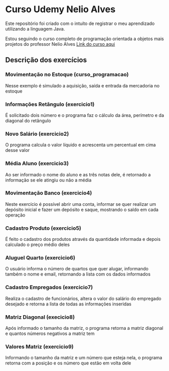 # Curso Udemy Nelio Alves
Este repositório foi criado com o intuíto de registrar o meu aprendizado utilizando a linguagem Java.

Estou seguindo o curso completo de programação orientada a objetos mais projetos do professor Nelio Alves [Link do curso aqui](https://www.udemy.com/share/1013hwAEITc1hXQX0H/)

## Descrição dos exercícios
### Movimentação no Estoque (curso_programacao)
Nesse exemplo é simulado a aquisição, saída e entrada da mercadoria no estoque

### Informações Retângulo (exercicio1)
É solicitado dois número e o programa faz o cálculo da área, perímetro e da diagonal do retângulo

### Novo Salário (exercicio2)
O programa calcula o valor líquido e acrescenta um percentual em cima desse valor

### Média Aluno (exercicio3)
Ao ser informado o nome do aluno e as três notas dele, é retornado a informação se ele atingiu ou não a média

### Movimentação Banco (exercicio4)
Neste exercício é possível abrir uma conta, informar se quer realizar um depósito inicial e fazer um depósito e saque, mostrando o saldo em cada operação

### Cadastro Produto (exercicio5)
É feito o cadastro dos produtos através da quantidade informada e depois calculado o preço médio deles

### Aluguel Quarto (exercicio6)
O usuário informa o número de quartos que quer alugar, informando também o nome e email, retornando a lista com os dados informados

### Cadastro Empregados (exercicio7)
Realiza o cadastro de funcionários, altera o valor do salário do empregado desejado e retorna a lista de todas as informações inseridas

### Matriz Diagonal (execicio8)
Após informado o tamanho da matriz, o programa retorna a matriz diagonal e quantos números negativos a matriz tem

### Valores Matriz (exercicio9)
Informando o tamanho da matriz e um número que esteja nela, o programa retorna com a posição e os número que estão em volta dele